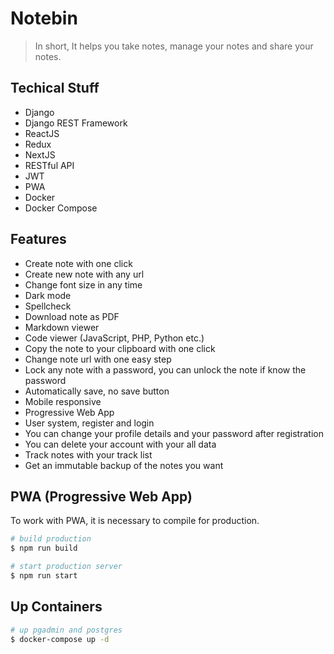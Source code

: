 # Notebin

> In short, It helps you take notes, manage your notes and share your notes.

## Techical Stuff

- Django
- Django REST Framework
- ReactJS
- Redux
- NextJS
- RESTful API
- JWT
- PWA
- Docker
- Docker Compose

## Features

- Create note with one click
- Create new note with any url
- Change font size in any time
- Dark mode
- Spellcheck
- Download note as PDF
- Markdown viewer
- Code viewer (JavaScript, PHP, Python etc.)
- Copy the note to your clipboard with one click
- Change note url with one easy step
- Lock any note with a password, you can unlock the note if know the password
- Automatically save, no save button
- Mobile responsive
- Progressive Web App
- User system, register and login
- You can change your profile details and your password after registration
- You can delete your account with your all data
- Track notes with your track list
- Get an immutable backup of the notes you want

## PWA (Progressive Web App)

To work with PWA, it is necessary to compile for production.

```bash
# build production
$ npm run build

# start production server
$ npm run start
```

## Up Containers

```bash
# up pgadmin and postgres
$ docker-compose up -d
```